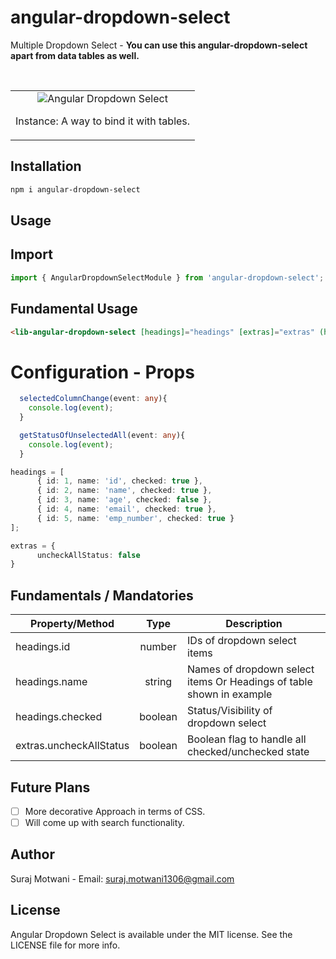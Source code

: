# angular-dropdown-select
<p>Multiple Dropdown Select - <b>You can use this angular-dropdown-select apart from data tables as well.</b></p>
<br/>

<table>
  <tr>
    <td align="center">
      <img alt="Angular Dropdown Select"
        src="projects/angular-dropdown-select/Screenshots/dropdown-select.gif" />
        <p align="center">Instance: A way to bind it with tables.</p>
    </td>
   </tr>
</table>

## Installation

```sh
npm i angular-dropdown-select
```

## Usage

## Import
```ts
import { AngularDropdownSelectModule } from 'angular-dropdown-select';
```

## Fundamental Usage
```html
<lib-angular-dropdown-select [headings]="headings" [extras]="extras" (headingsCheckedUpdate)="selectedColumnChange($event)" (checkBoxCheckedUpdate)="getStatusOfUnselectedAll($event)"></lib-angular-dropdown-select>
```

# Configuration - Props
```ts
  selectedColumnChange(event: any){
    console.log(event);
  }

  getStatusOfUnselectedAll(event: any){
    console.log(event);
  }

headings = [
      { id: 1, name: 'id', checked: true },
      { id: 2, name: 'name', checked: true },
      { id: 3, name: 'age', checked: false },
      { id: 4, name: 'email', checked: true },
      { id: 5, name: 'emp_number', checked: true }
];

extras = {
      uncheckAllStatus: false
}
```

## Fundamentals / Mandatories

| Property/Method         |  Type   | Description                                                             |
| ----------------------- | :-----: | ----------------------------------------------------------------------- |
| headings.id             | number  | IDs of dropdown select items                                            |
| headings.name           | string  | Names of dropdown select items Or Headings of table shown in example    |
| headings.checked        | boolean | Status/Visibility of dropdown select                                    |
| extras.uncheckAllStatus | boolean | Boolean flag to handle all checked/unchecked state                      |


## Future Plans
- [ ] More decorative Approach in terms of CSS.
- [ ] Will come up with search functionality.

## Author
Suraj Motwani - Email: suraj.motwani1306@gmail.com

## License

Angular Dropdown Select is available under the MIT license. See the LICENSE file for more info.

